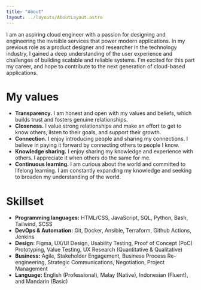 ```yaml
---
title: "About"
layout: ../layouts/AboutLayout.astro
---
```


I am an aspiring cloud engineer with a passion for designing and engineering the invisible services that power modern applications. In my previous role as a product designer and researcher in the technology industry, I gained a deep understanding of the user experience and challenges of building scalable and reliable systems. I'm excited for this part my career, and hope to contribute to the next generation of cloud-based applications.

# My values

- **Transparency.** I am honest and open with my values and beliefs, which builds trust and fosters genuine relationships.
- **Closeness.** I value strong relationships and make an effort to get to know others, listen to their goals, and support their growth.
- **Connection.** I enjoy introducing people and sharing my connections. I believe in paying it forward by connecting others to people I know.
- **Knowledge sharing.** I enjoy sharing my knowledge and experience with others. I appreciate it when others do the same for me.
- **Continuous learning.** I am curious about the world and committed to lifelong learning. I am constantly expanding my knowledge and seeking to broaden my understanding of the world.

# Skillset

- **Programming languages:** HTML/CSS, JavaScript, SQL, Python, Bash, Tailwind, SCSS
- **DevOps & Automation:** Git, Docker, Ansible, Terraform, Github Actions, Jenkins
- **Design:** Figma, UX/UI Design, Usability Testing, Proof of Concept (PoC) Prototyping, Value Testing, UX Research (Quantitative & Qualitative)
- **Business:** Agile, Stakeholder Engagement, Business Process Re-engineering, Strategic Communications, Negotiation, Project Management
- **Language:** English (Professional), Malay (Native), Indonesian (Fluent), and Mandarin (Basic)
